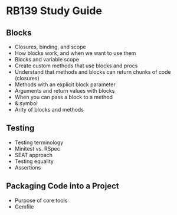 <h1>RB139 Study Guide</h1>

<h2>Blocks</h2>

* Closures, binding, and scope
* How blocks work, and when we want to use them
* Blocks and variable scope
* Create custom methods that use blocks and procs
* Understand that methods and blocks can return chunks of code (closures)
* Methods with an explicit block parameter
* Arguments and return values with blocks
* When you can pass a block to a method
* &:symbol
* Arity of blocks and methods

<h2>Testing</h2>

* Testing terminology
* Minitest vs. RSpec
* SEAT approach
* Testing equality
* Assertions

<h2>Packaging Code into a Project</h2>

* Purpose of core tools
* Gemfile